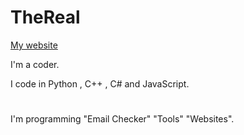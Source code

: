 


# TheReal #

[My website](https://therealoneguy.cf)

I'm a coder.

I code in Python , C++ , C# and JavaScript.

#  #

I'm programming "Email Checker" "Tools" "Websites".

# #

